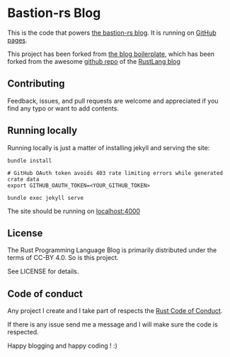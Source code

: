 # Bastion-rs Blog

This is the code that powers [the bastion-rs blog]. It is running
on [GitHub pages].

[the bastion-rs blog]: https://bastion-rs/blog
[GitHub pages]: https://pages.github.com/

This project has been forked from [the blog boilerplate](https://github.com/rust-community/rust-lang-blog-boilerplate), which has been forked from the awesome [github repo](https://github.com/rust-lang/blog.rust-lang.org) of the [RustLang blog](https://blog.rust-lang.org/)

## Contributing

Feedback, issues, and pull requests are welcome and appreciated if you find any typo or want to add contents.

## Running locally

Running locally is just a matter of installing jekyll and serving the site:

```
bundle install

# GitHub OAuth token avoids 403 rate limiting errors while generated crate data
export GITHUB_OAUTH_TOKEN=<YOUR_GITHUB_TOKEN>

bundle exec jekyll serve
```

The site should be running on [localhost:4000](http://localhost:4000)

## License

The Rust Programming Language Blog is primarily distributed under the terms of
CC-BY 4.0. 
So is this project.

See LICENSE for details.

## Code of conduct

Any project I create and I take part of respects the [Rust Code of Conduct](CODE_OF_CONDUCT.md).

If there is any issue send me a message and I will make sure the code is respected.

Happy blogging and happy coding ! :)